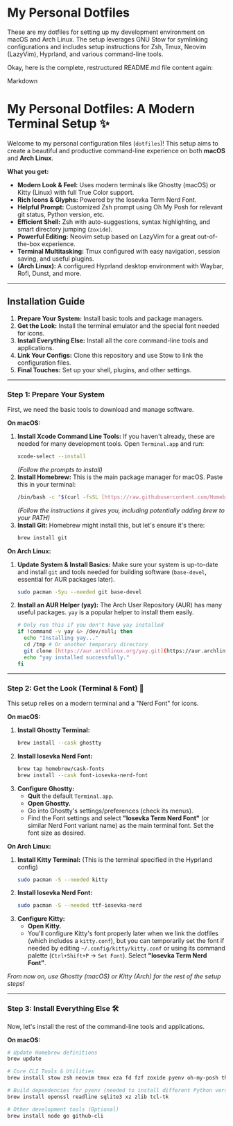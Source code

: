 # My Personal Dotfiles

These are my dotfiles for setting up my development environment on macOS and Arch Linux. The setup leverages GNU Stow for symlinking configurations and includes setup instructions for Zsh, Tmux, Neovim (LazyVim), Hyprland, and various command-line tools.

Okay, here is the complete, restructured README.md file content again:

Markdown

# My Personal Dotfiles: A Modern Terminal Setup ✨

Welcome to my personal configuration files (`dotfiles`)! This setup aims to create a beautiful and productive command-line experience on both **macOS** and **Arch Linux**.

**What you get:**

* **Modern Look & Feel:** Uses modern terminals like Ghostty (macOS) or Kitty (Linux) with full True Color support.
* **Rich Icons & Glyphs:** Powered by the Iosevka Term Nerd Font.
* **Helpful Prompt:** Customized Zsh prompt using Oh My Posh for relevant git status, Python version, etc.
* **Efficient Shell:** Zsh with auto-suggestions, syntax highlighting, and smart directory jumping (`zoxide`).
* **Powerful Editing:** Neovim setup based on LazyVim for a great out-of-the-box experience.
* **Terminal Multitasking:** Tmux configured with easy navigation, session saving, and useful plugins.
* **(Arch Linux):** A configured Hyprland desktop environment with Waybar, Rofi, Dunst, and more.

---

## Installation Guide

1.  **Prepare Your System:** Install basic tools and package managers.
2.  **Get the Look:** Install the terminal emulator and the special font needed for icons.
3.  **Install Everything Else:** Install all the core command-line tools and applications.
4.  **Link Your Configs:** Clone this repository and use Stow to link the configuration files.
5.  **Final Touches:** Set up your shell, plugins, and other settings.

---

### Step 1: Prepare Your System

First, we need the basic tools to download and manage software.

**On macOS:**

1.  **Install Xcode Command Line Tools:** If you haven't already, these are needed for many development tools. Open `Terminal.app` and run:
    ```bash
    xcode-select --install
    ```
    *(Follow the prompts to install)*
2.  **Install Homebrew:** This is the main package manager for macOS. Paste this in your terminal:
    ```bash
    /bin/bash -c "$(curl -fsSL [https://raw.githubusercontent.com/Homebrew/install/HEAD/install.sh](https://raw.githubusercontent.com/Homebrew/install/HEAD/install.sh))"
    ```
    *(Follow the instructions it gives you, including potentially adding brew to your PATH)*
3.  **Install Git:** Homebrew might install this, but let's ensure it's there:
    ```bash
    brew install git
    ```

**On Arch Linux:**

1.  **Update System & Install Basics:** Make sure your system is up-to-date and install `git` and tools needed for building software (`base-devel`, essential for AUR packages later).
    ```bash
    sudo pacman -Syu --needed git base-devel
    ```
2.  **Install an AUR Helper (yay):** The Arch User Repository (AUR) has many useful packages. `yay` is a popular helper to install them easily.
    ```bash
    # Only run this if you don't have yay installed
    if !command -v yay &> /dev/null; then
      echo "Installing yay..."
      cd /tmp # Or another temporary directory
      git clone [https://aur.archlinux.org/yay.git](https://aur.archlinux.org/yay.git) && cd yay && makepkg -si && cd .. && rm -rf yay
      echo "yay installed successfully."
    fi
    ```

---

### Step 2: Get the Look (Terminal & Font) 👀

This setup relies on a modern terminal and a "Nerd Font" for icons.

**On macOS:**

1.  **Install Ghostty Terminal:**
    ```bash
    brew install --cask ghostty
    ```
2.  **Install Iosevka Nerd Font:**
    ```bash
    brew tap homebrew/cask-fonts
    brew install --cask font-iosevka-nerd-font
    ```
3.  **Configure Ghostty:**
    * **Quit** the default `Terminal.app`.
    * **Open Ghostty.**
    * Go into Ghostty's settings/preferences (check its menus).
    * Find the Font settings and select **"Iosevka Term Nerd Font"** (or similar Nerd Font variant name) as the main terminal font. Set the font size as desired.

**On Arch Linux:**

1.  **Install Kitty Terminal:** (This is the terminal specified in the Hyprland config)
    ```bash
    sudo pacman -S --needed kitty
    ```
2.  **Install Iosevka Nerd Font:**
    ```bash
    sudo pacman -S --needed ttf-iosevka-nerd
    ```
3.  **Configure Kitty:**
    * **Open Kitty.**
    * You'll configure Kitty's font properly later when we link the dotfiles (which includes a `kitty.conf`), but you can temporarily set the font if needed by editing `~/.config/kitty/kitty.conf` or using its command palette (`Ctrl+Shift+P` -> `Set Font`). Select **"Iosevka Term Nerd Font"**.

*From now on, use Ghostty (macOS) or Kitty (Arch) for the rest of the setup steps!*

---

### Step 3: Install Everything Else 🛠️

Now, let's install the rest of the command-line tools and applications.

**On macOS:**

```bash
# Update Homebrew definitions
brew update

# Core CLI Tools & Utilities
brew install stow zsh neovim tmux eza fd fzf zoxide pyenv oh-my-posh thefuck zsh-autosuggestions zsh-syntax-highlighting python curl wget lazygit

# Build dependencies for pyenv (needed to install different Python versions)
brew install openssl readline sqlite3 xz zlib tcl-tk

# Other development tools (Optional)
brew install node go github-cli

